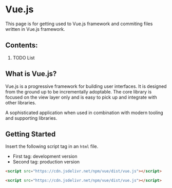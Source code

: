 # Vue.js 

This page is for getting used to Vue.js framework and commiting files written in Vue.js framework.

## Contents:

1. TODO List

## What is Vue.js?

Vue.js is a progressive framework for building user interfaces.
It is designed from the ground up to be incrementally adoptable.
The core library is focused on the view layer only and is easy to pick up and integrate with other libraries.

A sophisticated application when used in combination with modern tooling and supporting libraries.

## Getting Started

Insert the following script tag in an `html` file.
- First tag: development version
- Second tag: production version
 
```html
<script src="https://cdn.jsdelivr.net/npm/vue/dist/vue.js"></script>

<script src="https://cdn.jsdelivr.net/npm/vue/dist/vue.js"></script>
```


